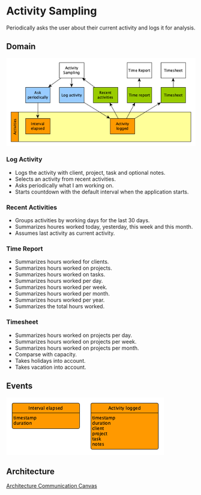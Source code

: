 # Activity Sampling

Periodically asks the user about their current activity and logs it for
analysis.

## Domain

![Domain](domain.png)

### Log Activity

-   Logs the activity with client, project, task and optional notes.
-   Selects an activity from recent activities.
-   Asks periodically what I am working on.
-   Starts countdown with the default interval when the application starts.

### Recent Activities

-   Groups activities by working days for the last 30 days.
-   Summarizes houres worked today, yesterday, this week and this month.
-   Assumes last activity as current activity.

### Time Report

-   Summarizes hours worked for clients.
-   Summarizes hours worked on projects.
-   Summarizes hours worked on tasks.
-   Summarizes hours worked per day.
-   Summarizes hours worked per week.
-   Summarizes hours worked per month.
-   Summarizes hours worked per year.
-   Summarizes the total hours worked.

### Timesheet

-   Summarizes hours worked on projects per day.
-   Summarizes hours worked on projects per week.
-   Summarizes hours worked on projects per month.
-   Comparse with capacity.
-   Takes holidays into account.
-   Takes vacation into account.

## Events

![Events](events.png)

## Architecture

[Architecture Communication Canvas](https://html-preview.github.io/?url=https://github.com/falkoschumann/activity-sampling-javascript/blob/main/doc/acc.html)
